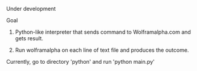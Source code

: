Under development

Goal

  1. Python-like interpreter that sends command to Wolframalpha.com and gets result.

  2. Run wolframalpha on each line of text file and produces the outcome.

Currently, go to directory 'python' and run 'python main.py'
